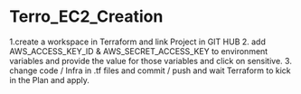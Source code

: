 # Terro_EC2_Creation

1.create a workspace in Terraform and link Project in GIT HUB
2. add AWS_ACCESS_KEY_ID & AWS_SECRET_ACCESS_KEY to environment variables and provide the value for those variables and click on sensitive.
3. change code / Infra in .tf files and commit / push and wait Terraform to kick in the Plan and apply.
